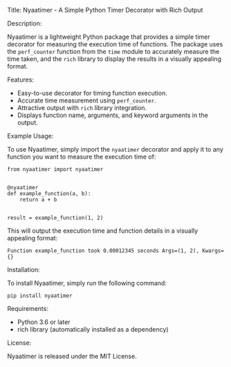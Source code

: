 Title: Nyaatimer - A Simple Python Timer Decorator with Rich Output

Description:

Nyaatimer is a lightweight Python package that provides a simple timer decorator for measuring the execution time of functions. The package uses the `perf_counter` function from the `time` module to accurately measure the time taken, and the `rich` library to display the results in a visually appealing format.

Features:

- Easy-to-use decorator for timing function execution.
- Accurate time measurement using `perf_counter`.
- Attractive output with `rich` library integration.
- Displays function name, arguments, and keyword arguments in the output.

Example Usage:

To use Nyaatimer, simply import the `nyaatimer` decorator and apply it to any function you want to measure the execution time of:

```
from nyaatimer import nyaatimer


@nyaatimer
def example_function(a, b):
    return a + b


result = example_function(1, 2)
```

This will output the execution time and function details in a visually appealing format:

`Function example_function took 0.00012345 seconds Args=(1, 2), Kwargs={}`

Installation:

To install Nyaatimer, simply run the following command:

`pip install nyaatimer`

Requirements:

- Python 3.6 or later
- rich library (automatically installed as a dependency)

License:

Nyaatimer is released under the MIT License.

